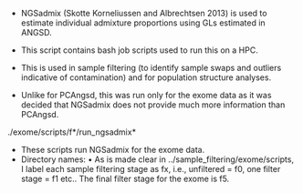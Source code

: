 - NGSadmix (Skotte Korneliussen and Albrechtsen 2013) is used to estimate individual admixture proportions using GLs estimated in 
ANGSD. 
- This script contains bash job scripts used to run this on a HPC.
- This is used in sample filtering (to identify sample swaps and outliers indicative of contamination) and for population structure 
analyses.

- Unlike for PCAngsd, this was run only for the exome data as it was decided that NGSadmix does not provide much more information than PCAngsd.

./exome/scripts/f*/run_ngsadmix*
- These scripts run NGSadmix for the exome data.
- Directory names:
	• As is made clear in ../sample_filtering/exome/scripts, I label each sample filtering stage as fx, i.e., unfiltered = f0, one 
filter stage = f1 etc.. The final filter stage for the exome is f5.
